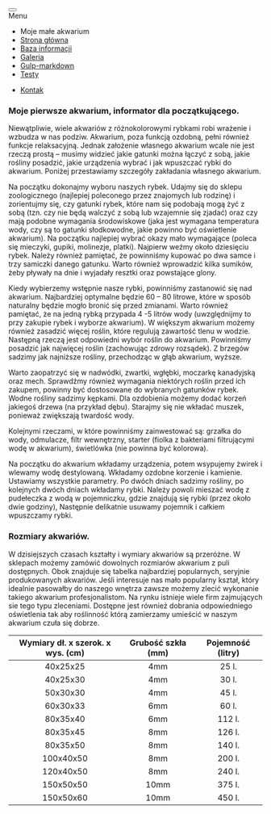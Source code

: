 <div class="title-bar" data-responsive-toggle="example-menu" data-hide-for="medium">
    <button class="menu-icon" type="button" data-toggle></button>
    <div class="title-bar-title">Menu</div>
</div>

<div class="top-bar" id="example-menu">
    <div class="top-bar-left">
        <ul class="dropdown menu">
            <li class="menu-text">Moje małe akwarium</li>
            <li><a href="index.html">Strona główna</a></li>
            <li><a href="informacje.html">Baza informacji</a></li>
            <li><a href="galeria.html">Galeria</a></li>
            <li><a href="strona.html">Gulp-markdown</a></li>
            <li><a href="test.html">Testy</a></li>
        </ul>
    </div>
    <div class="top-bar-right">
        <ul class="menu">
            <li><a href="kontakt.html">Kontak</a></li>
        </ul>
    </div>
</div>

### Moje pierwsze akwarium, informator dla początkującego.
        
Niewątpliwie, wiele akwariów z różnokolorowymi rybkami robi wrażenie i wzbudza w nas podziw. Akwarium, poza funkcją ozdobną, pełni również funkcje relaksacyjną. Jednak założenie własnego akwarium wcale nie jest rzeczą prostą – musimy widzieć jakie gatunki można łączyć z sobą, jakie rośliny posadzić, jakie urządzenia wybrać i jak wpuszczać rybki do akwarium. Poniżej przestawiamy szczegóły zakładania własnego akwarium.
    
Na początku dokonajmy wyboru naszych rybek. Udajmy się do sklepu zoologicznego (najlepiej poleconego przez znajomych lub rodzinę) i zorientujmy się, czy gatunki rybek, które nam się podobają mogą żyć z sobą (tzn. czy nie będą walczyć z sobą lub wzajemnie się zjadać) oraz czy mają podobne wymagania środowiskowe (jaka jest wymagana temperatura wody, czy są to gatunki słodkowodne, jakie powinno być oświetlenie akwarium). Na początku najlepiej wybrać okazy mało wymagające (poleca się mieczyki, gupiki, molinezje, platki). Najpierw weźmy około dziesięciu rybek. Należy również pamiętać, że powinniśmy kupować po dwa samce i trzy samiczki danego gatunku. Warto również wprowadzić kilka sumików, żeby pływały na dnie i wyjadały resztki oraz powstające glony.
   
Kiedy wybierzemy wstępnie nasze rybki, powinniśmy zastanowić się nad akwarium. Najbardziej optymalne będzie 60 – 80 litrowe, które w sposób naturalny będzie mogło bronić się przed zmianami. Warto również pamiętać, że na jedną rybką przypada 4 -5 litrów wody (uwzględnijmy to przy zakupie rybek i wyborze akwarium). W większym akwarium możemy również zasadzić więcej roślin, które regulują zawartość tlenu w wodzie. Następną rzeczą jest odpowiedni wybór roślin do akwarium. Powinniśmy posadzić jak najwięcej roślin (zachowując zdrowy rozsądek). Z brzegów sadzimy jak najniższe rośliny, przechodząc w głąb akwarium, wyższe.
    
Warto zaopatrzyć się w nadwódki, zwartki, wgłębki, moczarkę kanadyjską oraz mech. Sprawdźmy również wymagania niektórych roślin przed ich zakupem, powinny być dostosowane do wybranych gatunków rybek. Wodne rośliny sadzimy kępkami. Dla ozdobienia możemy dodać korzeń jakiegoś drzewa (na przykład dębu). Starajmy się nie wkładać muszek, ponieważ zwiększają twardość wody.
       
Kolejnymi rzeczami, w które powinniśmy zainwestować są: grzałka do wody, odmulacze, filtr wewnętrzny, starter (fiolka z bakteriami filtrującymi wodę w akwarium), świetlówka (nie powinna być kolorowa).
        
Na początku do akwarium wkładamy urządzenia, potem wsypujemy żwirek i wlewamy wodę destylowaną. Wkładamy ozdobne korzenie i kamienie. Ustawiamy wszystkie parametry. Po dwóch dniach sadzimy rośliny, po kolejnych dwóch dniach wkładamy rybki. Należy powoli mieszać wodę z pudełeczka z wodą w pojemniczku, gdzie znajdują się rybki (przez około dwie godziny), Następnie delikatnie usuwamy pojemnik i całkiem wpuszczamy rybki.
    
### Rozmiary akwariów.
        
W dzisiejszych czasach kształty i wymiary akwariów są przeróżne. W sklepach możemy zamówić dowolnych rozmiarów akwarium z puli dostępnych. Obok znajduje się tabelka najbardziej popularnych, seryjnie produkowanych akwariów. Jeśli interesuje nas mało popularny kształ, który idealnie pasowałby do naszego wnętrza zawsze możemy zlecić wykonanie takiego akwarium profesjonalistom. Na rynku istnieje wiele firm zajmujących sie tego typu zleceniami. Dostępne jest również dobrania odpowiedniego oświetlenia tak aby roślinność którą zamierzamy umieścić w naszym akwarium czuła się dobrze.

| Wymiary dł. x szerok. x wys. (cm) | Grubość szkła (mm) | Pojemność (litry) |
|:---------------------------------:|:------------------:|:-----------------:|
|              40x25x25             |         4mm        |       25 l.       |
|              40x25x30             |         4mm        |       30 l.       |
|              50x30x30             |         4mm        |       45 l.       |
|              60x30x33             |         6mm        |       60 l.       |
|              80x35x40             |         6mm        |       112 l.      |
|              80x35x45             |         8mm        |       126 l.      |
|              80x35x50             |         8mm        |       140 l.      |
|             100x40x50             |         8mm        |       200 l.      |
|             120x40x50             |         8mm        |       240 l.      |
|             150x50x50             |        10mm        |       375 l.      |
|             150x50x60             |        10mm        |       450 l.      |
   